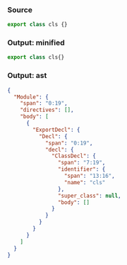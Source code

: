 ### Source
```js source:module
export class cls {}
```

### Output: minified
```js
export class cls{}
```

### Output: ast
```json
{
  "Module": {
    "span": "0:19",
    "directives": [],
    "body": [
      {
        "ExportDecl": {
          "Decl": {
            "span": "0:19",
            "decl": {
              "ClassDecl": {
                "span": "7:19",
                "identifier": {
                  "span": "13:16",
                  "name": "cls"
                },
                "super_class": null,
                "body": []
              }
            }
          }
        }
      }
    ]
  }
}
```
